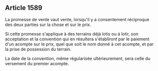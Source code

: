 Article 1589
----
La promesse de vente vaut vente, lorsqu'il y a consentement réciproque des deux
parties sur la chose et sur le prix.

Si cette promesse s'applique à des terrains déjà lotis ou à lotir, son
acceptation et la convention qui en résultera s'établiront par le paiement d'un
acompte sur le prix, quel que soit le nom donné à cet acompte, et par la prise
de possession du terrain.

La date de la convention, même régularisée ultérieurement, sera celle du
versement du premier acompte.
